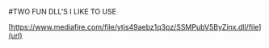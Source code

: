 #TWO FUN DLL'S I LIKE TO USE

[https://www.mediafire.com/file/ytjs49aebz1q3pz/SSMPubV5ByZinx.dll/file](url)
